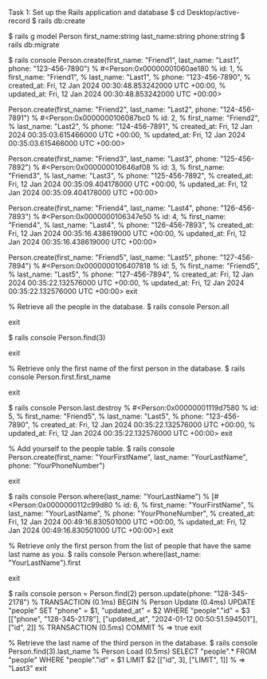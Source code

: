 <!-- Challenge: Rolodex
Note: A rolodex is a collection of paper cards that contain people's names and contact information. They were a common household and office item in the pre-digital age. -->

Task 1: Set up the Rails application and database
$ cd Desktop/active-record
$ rails db:create

<!-- As a developer, I have been tasked with creating a database model to store friends and family contact information. I want to ensure the database behaves as expected and the necessary information can be retrieved, added, updated, and deleted.

All tasks should be performed in order as listed below.

✔️ Acceptance Criteria
The rolodex application data should be managed by a PostgreSQL database in a Rails application.
 The model should be called Person with first_name, last_name, and phone attributes. All data types should be strings. -->

$ rails g model Person first_name:string last_name:string phone:string
$ rails db:migrate

<!-- Add five friends and family members to the people table using the Rails console. -->

$ rails console
Person.create(first_name: "Friend1", last_name: "Last1", phone: "123-456-7890")
% #<Person:0x00000001060ae180
% id: 1,
% first_name: "Friend1",
% last_name: "Last1",
% phone: "123-456-7890",
% created_at: Fri, 12 Jan 2024 00:30:48.853242000 UTC +00:00,
% updated_at: Fri, 12 Jan 2024 00:30:48.853242000 UTC +00:00>

Person.create(first_name: "Friend2", last_name: "Last2", phone: "124-456-7891")
% #<Person:0x0000000106087bc0
% id: 2,
% first_name: "Friend2",
% last_name: "Last2",
% phone: "124-456-7891",
% created_at: Fri, 12 Jan 2024 00:35:03.615466000 UTC +00:00,
% updated_at: Fri, 12 Jan 2024 00:35:03.615466000 UTC +00:00>

Person.create(first_name: "Friend3", last_name: "Last3", phone: "125-456-7892")
% #<Person:0x000000010646af08
% id: 3,
% first_name: "Friend3",
% last_name: "Last3",
% phone: "125-456-7892",
% created_at: Fri, 12 Jan 2024 00:35:09.404178000 UTC +00:00,
% updated_at: Fri, 12 Jan 2024 00:35:09.404178000 UTC +00:00>

Person.create(first_name: "Friend4", last_name: "Last4", phone: "126-456-7893")
% #<Person:0x0000000106347e50
% id: 4,
% first_name: "Friend4",
% last_name: "Last4",
% phone: "126-456-7893",
% created_at: Fri, 12 Jan 2024 00:35:16.438619000 UTC +00:00,
% updated_at: Fri, 12 Jan 2024 00:35:16.438619000 UTC +00:00>

Person.create(first_name: "Friend5", last_name: "Last5", phone: "127-456-7894")
% #<Person:0x0000000106407818
% id: 5,
% first_name: "Friend5",
% last_name: "Last5",
% phone: "127-456-7894",
% created_at: Fri, 12 Jan 2024 00:35:22.132576000 UTC +00:00,
% updated_at: Fri, 12 Jan 2024 00:35:22.132576000 UTC +00:00>
exit

% Retrieve all the people in the database.
$ rails console
Person.all

<!-- [#<Person:0x000000010642c320
%   id: 1,
%   first_name: "Friend1",
%   last_name: "Last1",
%   phone: "123-456-7890",
%   created_at: Fri, 12 Jan 2024 00:30:48.853242000 UTC +00:00,
%   updated_at: Fri, 12 Jan 2024 00:30:48.853242000 UTC +00:00>,
%  #<Person:0x000000010642c1e0
%   id: 2,
%   first_name: "Friend2",
%   last_name: "Last2",
%   phone: "124-456-7891",
%   created_at: Fri, 12 Jan 2024 00:35:03.615466000 UTC +00:00,
%   updated_at: Fri, 12 Jan 2024 00:35:03.615466000 UTC +00:00>,
%  #<Person:0x000000010642c0a0
%   id: 3,
%   first_name: "Friend3",
%   last_name: "Last3",
%   phone: "125-456-7892",
%   created_at: Fri, 12 Jan 2024 00:35:09.404178000 UTC +00:00,
%   updated_at: Fri, 12 Jan 2024 00:35:09.404178000 UTC +00:00>,
%  #<Person:0x000000010642bf60
%  id: 4,
%   first_name: "Friend4",
%   last_name: "Last4",
%   phone: "126-456-7893",
%   created_at: Fri, 12 Jan 2024 00:35:16.438619000 UTC +00:00,
%   updated_at: Fri, 12 Jan 2024 00:35:16.438619000 UTC +00:00>,
%  #<Person:0x000000010642be20
%   id: 5,
%   first_name: "Friend5",
%   last_name: "Last5",
%   phone: "127-456-7894",
%   created_at: Fri, 12 Jan 2024 00:35:22.132576000 UTC +00:00,
%   updated_at: Fri, 12 Jan 2024 00:35:22.132576000 UTC +00:00>]  -->

exit

<!-- Retrieve the third person in the database.  -->

$ rails console
Person.find(3)

exit

% Retrieve only the first name of the first person in the database.
$ rails console
Person.first.first_name

<!-- #<Person:0x0000000111234f58
 id: 3,
 first_name: "Friend3",
 last_name: "Last3",
 phone: "123-456-7890",
 created_at: Fri, 12 Jan 2024 00:35:09.404178000 UTC +00:00,
 updated_at: Fri, 12 Jan 2024 00:35:09.404178000 UTC +00:00>  -->

exit

<!-- Remove the last person from the database.  -->

$ rails console
Person.last.destroy
% #<Person:0x00000001119d7580
% id: 5,
% first_name: "Friend5",
% last_name: "Last5",
% phone: "123-456-7890",
% created_at: Fri, 12 Jan 2024 00:35:22.132576000 UTC +00:00,
% updated_at: Fri, 12 Jan 2024 00:35:22.132576000 UTC +00:00>
exit

% Add yourself to the people table.
$ rails console
Person.create(first_name: "YourFirstName", last_name: "YourLastName", phone: "YourPhoneNumber")

<!-- #<Person:0x0000000112c77fa0
 id: 6,
 first_name: "YourFirstName",
 last_name: "YourLastName",
 phone: "YourPhoneNumber",
 created_at: Fri, 12 Jan 2024 00:49:16.830501000 UTC +00:00,
 updated_at: Fri, 12 Jan 2024 00:49:16.830501000 UTC +00:00>  -->

exit

<!-- Retrieve all the people that have the same last name as you. -->

$ rails console
Person.where(last_name: "YourLastName")
% [#<Person:0x0000000112c99d80
% id: 6,
% first_name: "YourFirstName",
% last_name: "YourLastName",
% phone: "YourPhoneNumber",
% created_at: Fri, 12 Jan 2024 00:49:16.830501000 UTC +00:00,
% updated_at: Fri, 12 Jan 2024 00:49:16.830501000 UTC +00:00>]
exit

% Retrieve only the first person from the list of people that have the same last name as you.
$ rails console
Person.where(last_name: "YourLastName").first

<!-- #<Person:0x0000000112c9e100
 id: 6,
 first_name: "YourFirstName",
 last_name: "YourLastName",
 phone: "YourPhoneNumber",
 created_at: Fri, 12 Jan 2024 00:49:16.830501000 UTC +00:00,
 updated_at: Fri, 12 Jan 2024 00:49:16.830501000 UTC +00:00>  -->

exit

<!-- Update the phone number of the second person in the database. -->

$ rails console
person = Person.find(2)
person.update(phone: "128-345-2178")
% TRANSACTION (0.1ms) BEGIN
% Person Update (0.4ms) UPDATE "people" SET "phone" = $1, "updated_at" = $2 WHERE "people"."id" = $3 [["phone", "128-345-2178"], ["updated_at", "2024-01-12 00:50:51.594501"], ["id", 2]]
% TRANSACTION (0.5ms) COMMIT
% => true
exit

% Retrieve the last name of the third person in the database.
$ rails console
Person.find(3).last_name
% Person Load (0.5ms) SELECT "people".\* FROM "people" WHERE "people"."id" = $1 LIMIT $2 [["id", 3], ["LIMIT", 1]]
% => "Last3"
exit
